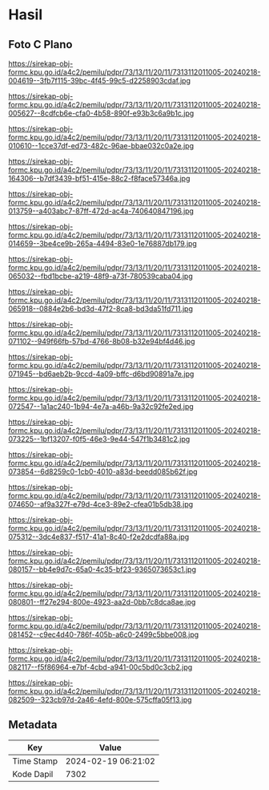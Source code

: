 # Hasil

## Foto C Plano

https://sirekap-obj-formc.kpu.go.id/a4c2/pemilu/pdpr/73/13/11/20/11/7313112011005-20240218-004619--3fb7f115-39bc-4f45-99c5-d2258903cdaf.jpg

https://sirekap-obj-formc.kpu.go.id/a4c2/pemilu/pdpr/73/13/11/20/11/7313112011005-20240218-005627--8cdfcb6e-cfa0-4b58-890f-e93b3c6a9b1c.jpg

https://sirekap-obj-formc.kpu.go.id/a4c2/pemilu/pdpr/73/13/11/20/11/7313112011005-20240218-010610--1cce37df-ed73-482c-96ae-bbae032c0a2e.jpg

https://sirekap-obj-formc.kpu.go.id/a4c2/pemilu/pdpr/73/13/11/20/11/7313112011005-20240218-164306--b7df3439-bf51-415e-88c2-f8face57346a.jpg

https://sirekap-obj-formc.kpu.go.id/a4c2/pemilu/pdpr/73/13/11/20/11/7313112011005-20240218-013759--a403abc7-87ff-472d-ac4a-740640847196.jpg

https://sirekap-obj-formc.kpu.go.id/a4c2/pemilu/pdpr/73/13/11/20/11/7313112011005-20240218-014659--3be4ce9b-265a-4494-83e0-1e76887db179.jpg

https://sirekap-obj-formc.kpu.go.id/a4c2/pemilu/pdpr/73/13/11/20/11/7313112011005-20240218-065032--fbd1bcbe-a219-48f9-a73f-780539caba04.jpg

https://sirekap-obj-formc.kpu.go.id/a4c2/pemilu/pdpr/73/13/11/20/11/7313112011005-20240218-065918--0884e2b6-bd3d-47f2-8ca8-bd3da51fd711.jpg

https://sirekap-obj-formc.kpu.go.id/a4c2/pemilu/pdpr/73/13/11/20/11/7313112011005-20240218-071102--949f66fb-57bd-4766-8b08-b32e94bf4d46.jpg

https://sirekap-obj-formc.kpu.go.id/a4c2/pemilu/pdpr/73/13/11/20/11/7313112011005-20240218-071945--bd6aeb2b-9ccd-4a09-bffc-d6bd90891a7e.jpg

https://sirekap-obj-formc.kpu.go.id/a4c2/pemilu/pdpr/73/13/11/20/11/7313112011005-20240218-072547--1a1ac240-1b94-4e7a-a46b-9a32c92fe2ed.jpg

https://sirekap-obj-formc.kpu.go.id/a4c2/pemilu/pdpr/73/13/11/20/11/7313112011005-20240218-073225--1bf13207-f0f5-46e3-9e44-547f1b3481c2.jpg

https://sirekap-obj-formc.kpu.go.id/a4c2/pemilu/pdpr/73/13/11/20/11/7313112011005-20240218-073854--6d8259c0-1cb0-4010-a83d-beedd085b62f.jpg

https://sirekap-obj-formc.kpu.go.id/a4c2/pemilu/pdpr/73/13/11/20/11/7313112011005-20240218-074650--af9a327f-e79d-4ce3-89e2-cfea01b5db38.jpg

https://sirekap-obj-formc.kpu.go.id/a4c2/pemilu/pdpr/73/13/11/20/11/7313112011005-20240218-075312--3dc4e837-f517-41a1-8c40-f2e2dcdfa88a.jpg

https://sirekap-obj-formc.kpu.go.id/a4c2/pemilu/pdpr/73/13/11/20/11/7313112011005-20240218-080157--bb4e9d7c-65a0-4c35-bf23-9365073653c1.jpg

https://sirekap-obj-formc.kpu.go.id/a4c2/pemilu/pdpr/73/13/11/20/11/7313112011005-20240218-080801--ff27e294-800e-4923-aa2d-0bb7c8dca8ae.jpg

https://sirekap-obj-formc.kpu.go.id/a4c2/pemilu/pdpr/73/13/11/20/11/7313112011005-20240218-081452--c9ec4d40-786f-405b-a6c0-2499c5bbe008.jpg

https://sirekap-obj-formc.kpu.go.id/a4c2/pemilu/pdpr/73/13/11/20/11/7313112011005-20240218-082117--f5f86964-e7bf-4cbd-a941-00c5bd0c3cb2.jpg

https://sirekap-obj-formc.kpu.go.id/a4c2/pemilu/pdpr/73/13/11/20/11/7313112011005-20240218-082509--323cb97d-2a46-4efd-800e-575cffa05f13.jpg


## Metadata

| Key        | Value               |
| ---------- | ------------------- |
| Time Stamp | 2024-02-19 06:21:02 |
| Kode Dapil | 7302                |



